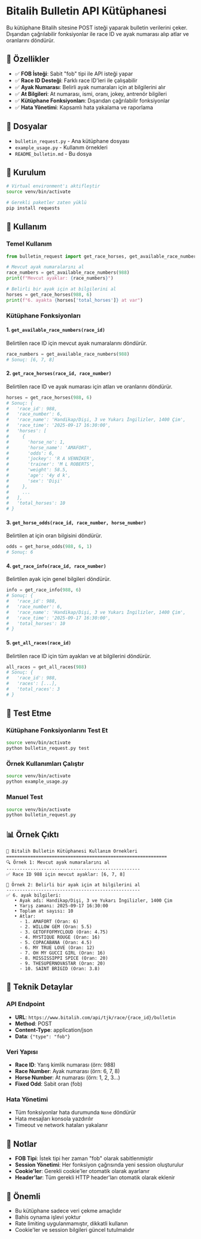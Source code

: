 # Bitalih Bulletin API Kütüphanesi

Bu kütüphane Bitalih sitesine POST isteği yaparak bulletin verilerini çeker. Dışarıdan çağrılabilir fonksiyonlar ile race ID ve ayak numarası alıp atlar ve oranlarını döndürür.

## 🚀 Özellikler

- ✅ **FOB İsteği**: Sabit "fob" tipi ile API isteği yapar
- ✅ **Race ID Desteği**: Farklı race ID'leri ile çalışabilir
- ✅ **Ayak Numarası**: Belirli ayak numaraları için at bilgilerini alır
- ✅ **At Bilgileri**: At numarası, ismi, oranı, jokey, antrenör bilgileri
- ✅ **Kütüphane Fonksiyonları**: Dışarıdan çağrılabilir fonksiyonlar
- ✅ **Hata Yönetimi**: Kapsamlı hata yakalama ve raporlama

## 📁 Dosyalar

- `bulletin_request.py` - Ana kütüphane dosyası
- `example_usage.py` - Kullanım örnekleri
- `README_bulletin.md` - Bu dosya

## 🔧 Kurulum

```bash
# Virtual environment'ı aktifleştir
source venv/bin/activate

# Gerekli paketler zaten yüklü
pip install requests
```

## 📖 Kullanım

### Temel Kullanım

```python
from bulletin_request import get_race_horses, get_available_race_numbers

# Mevcut ayak numaralarını al
race_numbers = get_available_race_numbers(988)
print(f"Mevcut ayaklar: {race_numbers}")

# Belirli bir ayak için at bilgilerini al
horses = get_race_horses(988, 6)
print(f"6. ayakta {horses['total_horses']} at var")
```

### Kütüphane Fonksiyonları

#### 1. `get_available_race_numbers(race_id)`
Belirtilen race ID için mevcut ayak numaralarını döndürür.

```python
race_numbers = get_available_race_numbers(988)
# Sonuç: [6, 7, 8]
```

#### 2. `get_race_horses(race_id, race_number)`
Belirtilen race ID ve ayak numarası için atları ve oranlarını döndürür.

```python
horses = get_race_horses(988, 6)
# Sonuç: {
#   'race_id': 988,
#   'race_number': 6,
#   'race_name': 'Handikap/Dişi, 3 ve Yukarı İngilizler, 1400 Çim',
#   'race_time': '2025-09-17 16:30:00',
#   'horses': [
#     {
#       'horse_no': 1,
#       'horse_name': 'AMAFORT',
#       'odds': 6,
#       'jockey': 'R A VENNİKER',
#       'trainer': 'M L ROBERTS',
#       'weight': 58.5,
#       'age': '4y d k',
#       'sex': 'Dişi'
#     },
#     ...
#   ],
#   'total_horses': 10
# }
```

#### 3. `get_horse_odds(race_id, race_number, horse_number)`
Belirtilen at için oran bilgisini döndürür.

```python
odds = get_horse_odds(988, 6, 1)
# Sonuç: 6
```

#### 4. `get_race_info(race_id, race_number)`
Belirtilen ayak için genel bilgileri döndürür.

```python
info = get_race_info(988, 6)
# Sonuç: {
#   'race_id': 988,
#   'race_number': 6,
#   'race_name': 'Handikap/Dişi, 3 ve Yukarı İngilizler, 1400 Çim',
#   'race_time': '2025-09-17 16:30:00',
#   'total_horses': 10
# }
```

#### 5. `get_all_races(race_id)`
Belirtilen race ID için tüm ayakları ve at bilgilerini döndürür.

```python
all_races = get_all_races(988)
# Sonuç: {
#   'race_id': 988,
#   'races': [...],
#   'total_races': 3
# }
```

## 🧪 Test Etme

### Kütüphane Fonksiyonlarını Test Et

```bash
source venv/bin/activate
python bulletin_request.py test
```

### Örnek Kullanımları Çalıştır

```bash
source venv/bin/activate
python example_usage.py
```

### Manuel Test

```bash
source venv/bin/activate
python bulletin_request.py
```

## 📊 Örnek Çıktı

```
🏇 Bitalih Bulletin Kütüphanesi Kullanım Örnekleri
============================================================
🔍 Örnek 1: Mevcut ayak numaralarını al
--------------------------------------------------
✅ Race ID 988 için mevcut ayaklar: [6, 7, 8]

🐎 Örnek 2: Belirli bir ayak için at bilgilerini al
--------------------------------------------------
✅ 6. ayak bilgileri:
   • Ayak adı: Handikap/Dişi, 3 ve Yukarı İngilizler, 1400 Çim
   • Yarış zamanı: 2025-09-17 16:30:00
   • Toplam at sayısı: 10
   • Atlar:
     - 1. AMAFORT (Oran: 6)
     - 2. WILLOW GEM (Oran: 5.5)
     - 3. GETOFFOFMYCLOUD (Oran: 4.75)
     - 4. MYSTIQUE ROUGE (Oran: 16)
     - 5. COPACABANA (Oran: 4.5)
     - 6. MY TRUE LOVE (Oran: 12)
     - 7. OH MY GUCCI GIRL (Oran: 16)
     - 8. MISSISSIPPI SPICE (Oran: 20)
     - 9. THESUPERNOVASTAR (Oran: 20)
     - 10. SAINT BRIGID (Oran: 3.8)
```

## 🔧 Teknik Detaylar

### API Endpoint
- **URL**: `https://www.bitalih.com/api/tjk/race/{race_id}/bulletin`
- **Method**: POST
- **Content-Type**: application/json
- **Data**: `{"type": "fob"}`

### Veri Yapısı
- **Race ID**: Yarış kimlik numarası (örn: 988)
- **Race Number**: Ayak numarası (örn: 6, 7, 8)
- **Horse Number**: At numarası (örn: 1, 2, 3...)
- **Fixed Odd**: Sabit oran (fob)

### Hata Yönetimi
- Tüm fonksiyonlar hata durumunda `None` döndürür
- Hata mesajları konsola yazdırılır
- Timeout ve network hataları yakalanır

## 📝 Notlar

- **FOB Tipi**: İstek tipi her zaman "fob" olarak sabitlenmiştir
- **Session Yönetimi**: Her fonksiyon çağrısında yeni session oluşturulur
- **Cookie'ler**: Gerekli cookie'ler otomatik olarak ayarlanır
- **Header'lar**: Tüm gerekli HTTP header'ları otomatik olarak eklenir

## 🚨 Önemli

- Bu kütüphane sadece veri çekme amaçlıdır
- Bahis oynama işlevi yoktur
- Rate limiting uygulanmamıştır, dikkatli kullanın
- Cookie'ler ve session bilgileri güncel tutulmalıdır
